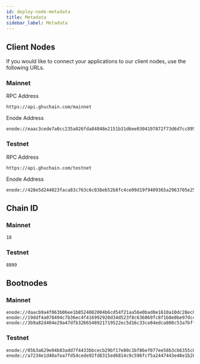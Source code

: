 ```yaml
---
id: deploy-node-metadata
title: Metadata
sidebar_label: Metadata
---
```


## Client Nodes
If you would like to connect your applications to our client nodes, use the following URLs.

### Mainnet
RPC Address
```text
https://api.ghuchain.com/mainnet
```

Enode Address
```text
enode://eaac3cede7a0cc235a026fda84848e2151b31d6ee0304197872f73d6d7cc895b24039497bd24e21decd0e586d2cae81312b3a663ca188b101652b4dac1e5f17e@13.125.6.53:40303
```

### Testnet
RPC Address
```text
https://api.ghuchain.com/testnet
```

Enode Address
```text
enode://428e5d244023faca83c763c6c038eb52b8fc4ce09d19f9409365a2963705e25645cae325b396ccfa993f63c65dd07f8e0ddc3e57496dfca5f4b293cc848fe841@13.125.6.53:30303
```

## Chain ID
### Mainnet
```text
18
```

### Testnet
```text
8899
```

## Bootnodes
### Mainnet
```text
enode://daacb9a4f063b06ee1b8524082004b6cd54f21aa56e0bad0e1610a10dc28ec0a95a7a4b75db40f8882cd0afbaac2288220215d85e54924527189d0842945dce2@52.199.152.20:30301
enode://19ddf4a078494c7b36ec4f416992928d34d523f8c636069fc8f1b8e0be97dc446229932cb50b9089c2ac6566b6c827cd3ef6ec3cc363210278333f61cbc66743@52.52.158.2:30301
enode://3b9a82d404e29a47dfb3266548921719522ec5d16c33ce84edca808c53a7bfff035cd0901c90552620d7a0213ec4651b08190f0ab7806a0c69164d0abf95ffe8@52.47.183.206:30301
```

### Testnet
```text
enode://05b3a629e04b83add7f4433bbcecb29bf17e80c1bf86ef077ee58b3cb6355c80b1e619fabec10c5a2fd62ec86ca964e316765522ba7e6910a953d7696b9c2f9b@54.65.41.216:30301
enode://a7234e1d40afea7fd54cede92fd8315ed6814c9c596fcf5a2447443e48e1b2801e92db6e0803451f763a6c8e70297b628e2a1fa0689547d442d2986cc5e9fd58@54.176.185.116:30301
```